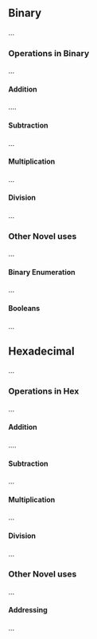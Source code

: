 




## Binary
...
### Operations in Binary
...
#### Addition
....
#### Subtraction 
...
#### Multiplication
...
#### Division
...
### Other Novel uses
...
#### Binary Enumeration
...
#### Booleans 
...


## Hexadecimal
...
### Operations in Hex
...
#### Addition
....
#### Subtraction 
...
#### Multiplication
...
#### Division
...
### Other Novel uses
...
#### Addressing
...